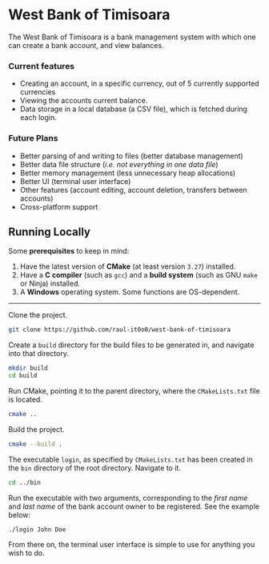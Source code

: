 # West Bank of Timisoara

The West Bank of Timisoara is a bank management system with which one can create a bank account, and view balances.

### Current features
- Creating an account, in a specific currency, out of 5 currently supported currencies
- Viewing the accounts current balance.
- Data storage in a local database (a CSV file), which is fetched during each login.

### Future Plans
- Better parsing of and writing to files (better database management)
- Better data file structure (*i.e. not everything in one data file*)
- Better memory management (less unnecessary heap allocations)
- Better UI (terminal user interface)
- Other features (account editing, account deletion, transfers between accounts)
- Cross-platform support

## Running Locally

Some **prerequisites** to keep in mind:
1. Have the latest version of **CMake** (at least version `3.27`) installed.
2. Have a **C compiler** (such as `gcc`) and a **build system** (such as GNU `make` or Ninja) installed.
3. A **Windows** operating system. Some functions are OS-dependent.

***

Clone the project.

```bash
git clone https://github.com/raul-it0o0/west-bank-of-timisoara
```

Create a `build` directory for the build files to be generated in, and navigate into that directory.

```bash
mkdir build
cd build
```

Run CMake, pointing it to the parent directory, where the `CMakeLists.txt` file is located.

```bash
cmake ..
```

Build the project.

```bash
cmake --build .
```

The executable `login`, as specified by `CMakeLists.txt` has been created in the `bin` directory of the root directory. Navigate to it.

```bash
cd ../bin
```

Run the executable with two arguments, corresponding to the *first name* and *last name* of the bank account owner to be registered. See the example below:

```bash
./login John Doe
```
From there on, the terminal user interface is simple to use for anything you wish to do.